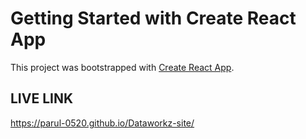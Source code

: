 # Getting Started with Create React App

This project was bootstrapped with [Create React App](https://github.com/facebook/create-react-app).

## LIVE LINK
https://parul-0520.github.io/Dataworkz-site/


